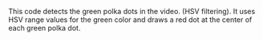 This code detects the green polka dots in the video. (HSV filtering).
It uses HSV range values for the green color and draws a red dot at the center of each green polka dot.
